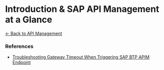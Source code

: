# Introduction & SAP API Management at a Glance

[<- Back to API Management](../sap-btp-api-management-readme.md)

### References
* [Troubleshooting Gateway Timeout When Triggering SAP BTP APIM Endpoint](https://signatov.com/troubleshooting-gateway-timeout-when-triggering-sap-btp-apim-endpoint/)